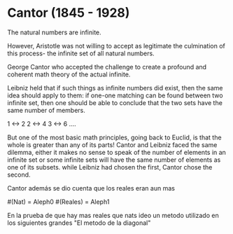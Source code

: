 # Cantor (1845 - 1928)

The natural numbers are infinite.

However, Aristotle was not willing to accept as legitimate
the culmination of this process- the infinite set of all natural numbers.

George Cantor who accepted the challenge to create a profound
and coherent math theory of the actual infinite.

Leibniz held that if such things as infinite numbers did exist, then the same
idea should apply to them: if one-one matching
can be found between two infinite set, then one should be able to
conclude that the two sets have the same number of members.

1 <-> 2
2 <-> 4
3 <-> 6
....

But one of the most basic math principles, going back to Euclid, is that the whole is greater than any
of its parts! Cantor and Leibniz faced the same dilemma, either it makes
no sense to speak of the number of elements
in an infinite set or some infinite sets
will have the same number of elements as one of its subsets. while Leibniz
had chosen the first, Cantor chose the second.

Cantor además se dio cuenta que los reales eran aun mas

#(Nat) = Aleph0
#(Reales) = Aleph1

En la prueba de que hay mas reales que nats ideo un metodo
utilizado en los siguientes grandes "El metodo de la diagonal"
